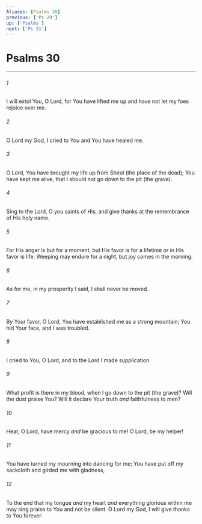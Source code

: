 ```yaml
---
Aliases: [Psalms 30]
previous: ['Ps 29']
up: ['Psalms']
next: ['Ps 31']
---
```

# Psalms 30

***














###### 1 






I will extol You, O Lord, for You have lifted me up and have not let my foes rejoice over me. 













###### 2 






O Lord my God, I cried to You and You have healed me. 













###### 3 






O Lord, You have brought my life up from Sheol (the place of the dead); You have kept me alive, that I should not go down to the pit (the grave). 













###### 4 






Sing to the Lord, O you saints of His, and give thanks at the remembrance of His holy name. 













###### 5 






For His anger is but for a moment, but His favor is for a lifetime _or_ in His favor is life. Weeping may endure for a night, but joy comes in the morning. 













###### 6 






As for me, in my prosperity I said, I shall never be moved. 













###### 7 






By Your favor, O Lord, You have established me as a strong mountain; You hid Your face, and I was troubled. 













###### 8 






I cried to You, O Lord, and to the Lord I made supplication. 













###### 9 






What profit is there in my blood, when I go down to the pit (the grave)? Will the dust praise You? Will it declare Your truth _and_ faithfulness to men? 













###### 10 






Hear, O Lord, have mercy _and_ be gracious to me! O Lord, be my helper! 













###### 11 






You have turned my mourning into dancing for me; You have put off my sackcloth and girded me with gladness, 













###### 12 






To the end that my tongue _and_ my heart _and_ everything glorious within me may sing praise to You and not be silent. O Lord my God, I will give thanks to You forever.
